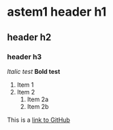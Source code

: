 # astem1 header h1
## header h2
### header h3

*Italic test*
**Bold test**

1. Item 1
1. Item 2
    1. Item 2a
    1. Item 2b

This is a [link to GitHub](http://github.com)
